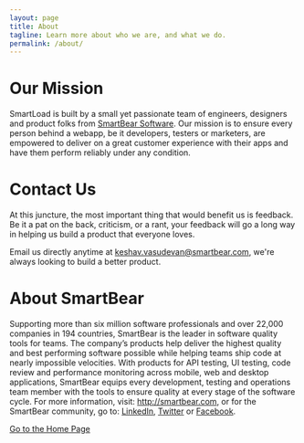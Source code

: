 ```yaml
---
layout: page
title: About
tagline: Learn more about who we are, and what we do.  
permalink: /about/
---
```


# Our Mission
SmartLoad is built by a small yet passionate team of engineers, designers and product folks from [SmartBear Software](http://smartbear.com). Our mission is to ensure every person behind a webapp, be it developers, testers or marketers, are empowered to  deliver on a great customer experience with their apps and have them perform reliably under any condition.

# Contact Us
At this juncture, the most important thing that would benefit us is feedback. Be it a pat on the back, criticism, or a rant, your feedback will go a long way in helping us build a product that everyone loves.  

Email us directly anytime at [keshav.vasudevan@smartbear.com](mailto:keshav.vasudevan@smartbear.com), we're always looking to build a better product.  

# About SmartBear
Supporting more than six million software professionals and over 22,000 companies in 194 countries, SmartBear is the leader in software quality tools for teams. The company’s products help deliver the highest quality and best performing software possible while helping teams ship code at nearly impossible velocities. With products for API testing, UI testing, code review and performance monitoring across mobile, web and desktop applications, SmartBear equips every development, testing and operations team member with the tools to ensure quality at every stage of the software cycle. For more information, visit: http://smartbear.com, or for the SmartBear community, go to: [LinkedIn](https://www.linkedin.com/company/smartbear-software), [Twitter](http://twitter.com/smartbear) or [Facebook](https://www.facebook.com/smartbear).



[Go to the Home Page](./)

